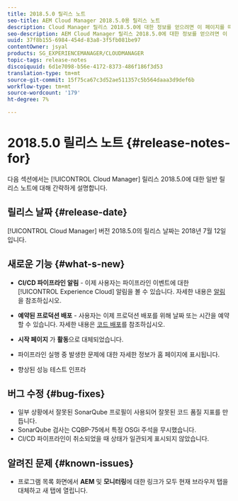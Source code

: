 ```yaml
---
title: 2018.5.0 릴리스 노트
seo-title: AEM Cloud Manager 2018.5.0용 릴리스 노트
description: Cloud Manager 릴리스 2018.5.0에 대한 정보를 얻으려면 이 페이지를 따르십시오.
seo-description: AEM Cloud Manager 릴리스 2018.5.0에 대한 정보를 얻으려면 이 페이지를 따르십시오.
uuid: 37f8b155-6984-454d-83a8-3f5fb081be97
contentOwner: jsyal
products: SG_EXPERIENCEMANAGER/CLOUDMANAGER
topic-tags: release-notes
discoiquuid: 6d1e7098-b56e-4172-8373-486f186f3d53
translation-type: tm+mt
source-git-commit: 15f75ca67c3d52ae511357c5b564daaa3d9def6b
workflow-type: tm+mt
source-wordcount: '179'
ht-degree: 7%

---
```



# 2018.5.0 릴리스 노트 {#release-notes-for}

다음 섹션에서는 [!UICONTROL Cloud Manager] 릴리스 2018.5.0에 대한 일반 릴리스 노트에 대해 간략하게 설명합니다.

## 릴리스 날짜 {#release-date}

[!UICONTROL Cloud Manager] 버전 2018.5.0의 릴리스 날짜는 2018년 7월 12일입니다.

## 새로운 기능 {#what-s-new}

* **CI/CD 파이프라인 알림**  - 이제 사용자는 파이프라인 이벤트에 대한  [!UICONTROL Experience Cloud] 알림을 볼 수 있습니다. 자세한 내용은 [알림](notifications.md)을 참조하십시오.

* **예약된 프로덕션 배포**  - 사용자는 이제 프로덕션 배포를 위해 날짜 또는 시간을 예약할 수 있습니다. 자세한 내용은 [코드 배포](deploying-code.md)를 참조하십시오.

* **시작 페이지** 가  **활동**&#x200B;으로 대체되었습니다.

* 파이프라인 실행 중 발생한 문제에 대한 자세한 정보가 홈 페이지에 표시됩니다.
* 향상된 성능 테스트 인프라

## 버그 수정 {#bug-fixes}

* 일부 상황에서 잘못된 SonarQube 프로필이 사용되어 잘못된 코드 품질 지표를 만듭니다.
* SonarQube 검사는 CQBP-75에서 특정 OSGi 주석을 무시했습니다.
* CI/CD 파이프라인이 취소되었을 때 상태가 일관되게 표시되지 않았습니다.

## 알려진 문제 {#known-issues}

* 프로그램 목록 화면에서 **AEM** 및 **모니터링**&#x200B;에 대한 링크가 모두 현재 브라우저 탭을 대체하고 새 탭에 열립니다.

